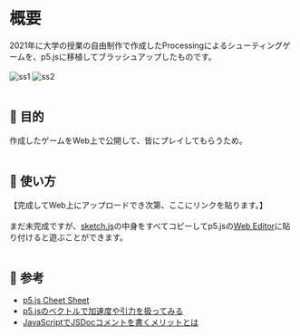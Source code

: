 # 概要
2021年に大学の授業の自由制作で作成したProcessingによるシューティングゲームを、p5.jsに移植してブラッシュアップしたものです。
<br><br>
![ss1](https://github.com/ksr03/shooting_game/assets/117695575/8aa3a074-6dd0-44e7-b933-2fe7618f81e0)
![ss2](https://github.com/ksr03/shooting_game/assets/117695575/5c21713b-6d35-4cb4-ae9d-83ee4288d6cb)
<br><br>

## 🔷 目的
作成したゲームをWeb上で公開して、皆にプレイしてもらうため。
<br><br>

## 🔷 使い方
【完成してWeb上にアップロードでき次第、ここにリンクを貼ります。】
<br><br>
まだ未完成ですが、[sketch.js](https://github.com/ksr03/shooting_game/blob/main/sketch.js)の中身をすべてコピーしてp5.jsの[Web Editor](https://editor.p5js.org/)に貼り付けると遊ぶことができます。
<br><br>

## 🔷 参考
* [p5.js Cheet Sheet](https://bmoren.github.io/p5js-cheat-sheet/ja.html)
* [p5.jsのベクトルで加速度や引力を扱ってみる](https://infosmith.biz/blog/it/p5js-vectorclass)
* [JavaScriptでJSDocコメントを書くメリットとは](https://ics.media/entry/6789/)
